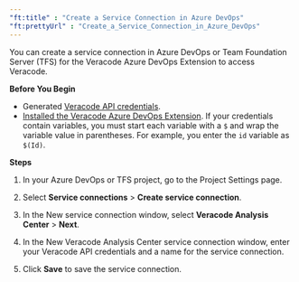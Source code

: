 ```yaml
---
"ft:title" : "Create a Service Connection in Azure DevOps"
"ft:prettyUrl" : "Create_a_Service_Connection_in_Azure_DevOps"
---
```

You can create a service connection in Azure DevOps or Team Foundation Server (TFS) for the Veracode Azure DevOps Extension to access Veracode.

<p font-size="13pt"><b>Before You Begin</b></p>

- Generated [Veracode API credentials](https://docs.veracode.com/r/c_api_credentials3).
- [Installed the Veracode Azure DevOps Extension](https://docs.veracode.com/r/c_VS_team_servs). If your credentials contain variables, you must start each variable with a `$` and wrap the variable value in parentheses. For example, you enter the `id` variable as `$(Id)`.

<p font-size="13pt"><b>Steps</b></p>

1.  In your Azure DevOps or TFS project, go to the Project Settings page.

2.  Select **Service connections** > **Create service connection**.

3.  In the New service connection window, select **Veracode Analysis Center** > **Next**.

4.  In the New Veracode Analysis Center service connection window, enter your Veracode API credentials and a name for the service connection.

5.  Click **Save** to save the service connection.